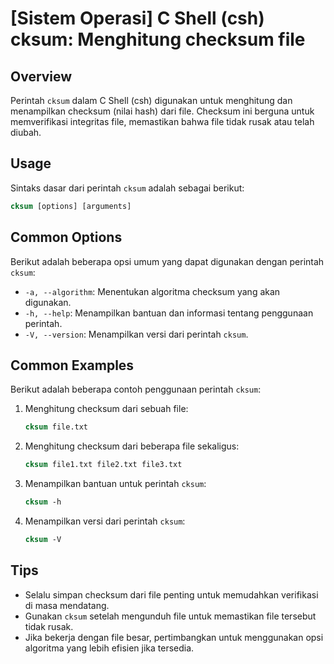 # [Sistem Operasi] C Shell (csh) cksum: Menghitung checksum file

## Overview
Perintah `cksum` dalam C Shell (csh) digunakan untuk menghitung dan menampilkan checksum (nilai hash) dari file. Checksum ini berguna untuk memverifikasi integritas file, memastikan bahwa file tidak rusak atau telah diubah.

## Usage
Sintaks dasar dari perintah `cksum` adalah sebagai berikut:

```csh
cksum [options] [arguments]
```

## Common Options
Berikut adalah beberapa opsi umum yang dapat digunakan dengan perintah `cksum`:

- `-a, --algorithm`: Menentukan algoritma checksum yang akan digunakan.
- `-h, --help`: Menampilkan bantuan dan informasi tentang penggunaan perintah.
- `-V, --version`: Menampilkan versi dari perintah `cksum`.

## Common Examples
Berikut adalah beberapa contoh penggunaan perintah `cksum`:

1. Menghitung checksum dari sebuah file:
   ```csh
   cksum file.txt
   ```

2. Menghitung checksum dari beberapa file sekaligus:
   ```csh
   cksum file1.txt file2.txt file3.txt
   ```

3. Menampilkan bantuan untuk perintah `cksum`:
   ```csh
   cksum -h
   ```

4. Menampilkan versi dari perintah `cksum`:
   ```csh
   cksum -V
   ```

## Tips
- Selalu simpan checksum dari file penting untuk memudahkan verifikasi di masa mendatang.
- Gunakan `cksum` setelah mengunduh file untuk memastikan file tersebut tidak rusak.
- Jika bekerja dengan file besar, pertimbangkan untuk menggunakan opsi algoritma yang lebih efisien jika tersedia.